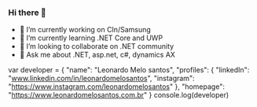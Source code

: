 ### Hi there 👋

- 🔭 I’m currently working on CIn/Samsung
- 🌱 I’m currently learning .NET Core and UWP
- 👯 I’m looking to collaborate on .NET community
- 💬 Ask me about .NET, asp.net, c#, dynamics AX

<!--
**leonardomelosantos/leonardomelosantos** is a ✨ _special_ ✨ repository because its `README.md` (this file) appears on your GitHub profile.
-->

var developer = {
    "name": "Leonardo Melo santos",
    "profiles": {
        "linkedIn": "www.linkedin.com/in/leonardomelosantos",
        "instagram": "https://www.instagram.com/leonardomelosantos"
    },
    "homepage": "https://www.leonardomelosantos.com.br"
}
console.log(developer)
